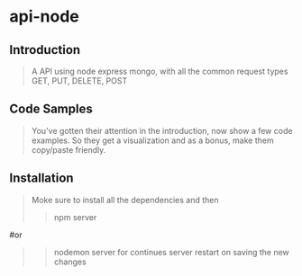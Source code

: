 # api-node

## Introduction

>A  API using  node express mongo, with all the common request types
GET, PUT, DELETE, POST

## Code Samples

> You've gotten their attention in the introduction, now show a few code examples. So they get a visualization and as a bonus, make them copy/paste friendly.

## Installation

> Moke sure to install all the dependencies and then
>> npm server 


#or 



>>nodemon server 
>for continues server restart on saving the new changes
